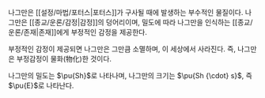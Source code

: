 나그만은 [[설정/마법/포터스|포터스]]가 구사될 때에 발생하는 부수적인 물질이다. 나그만은 [[종교/운론/감정|감정]]의 덩어리이며, 밀도에 따라 나그만을 인식하는 [[종교/운론/존재|존재]]에게 부정적인 감정을 제공한다.

부정적인 감정이 제공되면 나그만은 그만큼 소멸하며, 이 세상에서 사라진다. 즉, 나그만은 부정감정이 물화(物化)한 것이다.

나그만의 밀도는 $\pu{Sh}$로 나타나며, 나그만의 크기는 $\pu{Sh {\cdot} s}$, 즉 $\pu{E}$로 나타난다.